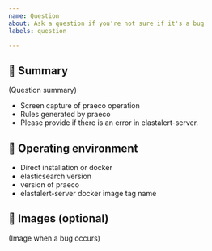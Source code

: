 ```yaml
---
name: Question
about: Ask a question if you're not sure if it's a bug
labels: question

---
```


## 🐛 Summary

(Question summary)

- Screen capture of praeco operation
- Rules generated by praeco
- Please provide if there is an error in elastalert-server.

## 👀 Operating environment

- Direct installation or docker
- elasticsearch version
- version of praeco
- elastalert-server docker image tag name

## 📎 Images (optional)

(Image when a bug occurs)
